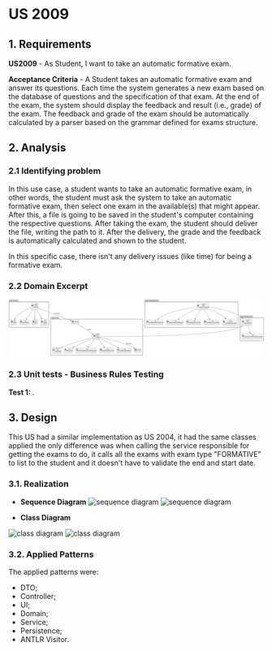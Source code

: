 # US 2009

## 1. Requirements

**US2009** - As Student, I want to take an automatic formative exam.

**Acceptance Criteria** - A Student takes an automatic formative exam and answer its questions. Each time the system generates a new exam based on the database of questions and the specification of that exam.
At the end of the exam, the system should display the feedback and result (i.e., grade) of the exam.
The feedback and grade of the exam should be automatically calculated by a parser based on the grammar defined for exams structure.

## 2. Analysis

### 2.1 Identifying problem

In this use case, a student wants to take an automatic formative exam, in other words, the student must ask the 
system to take an automatic formative exam, then select one exam in the available(s) that might appear.
After this, a file is going to be saved in the student's computer containing the respective questions.
After taking the exam, the student should deliver the file, writing the path to it. After the delivery, the grade and 
the feedback is automatically calculated and shown to the student.

In this specific case, there isn't any delivery issues (like time) for being a formative exam.

### 2.2 Domain Excerpt
![excerpt diagram](domain_excerpt_2009.svg "domain_excerpt_2009.svg")

### 2.3 Unit tests - Business Rules Testing

**Test 1:** *.*

## 3. Design

This US had a similar implementation as US 2004, it had the same classes
applied the only difference was when calling the service responsible for getting 
the exams to do, it calls all the exams with exam type "FORMATIVE" to list to the student
and it doesn't have to validate the end and start date.

### 3.1. Realization

* **Sequence Diagram**
![sequence diagram](us_2004/us_2004_part1/sequence_diagram_2004.svg "us_2004/us_2004_part1/sequence_diagram_2004.svg")
![sequence diagram](us_2004/us_2004_part2/sequence_diagram_2004.svg "us_2004/us_2004_part2/sequence_diagram_2004.svg")

* **Class Diagram**

![class diagram](us_2004/us_2004_part1/us_2004_SD_part1.svg "us_2004_part1/us_2004_SD_part1.svg")
![class diagram](us_2004/us_2004_part2/us_2004_SD_part1.svg "us_2004_part2//us_2004_SD_part1.svg")

### 3.2. Applied Patterns
The applied patterns were:
* DTO;
* Controller;
* UI;
* Domain;
* Service;
* Persistence;
* ANTLR Visitor.